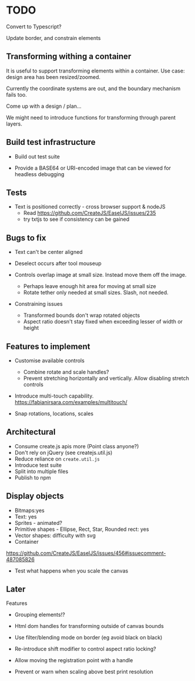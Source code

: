 # TODO

Convert to Typescript?

Update border, and constrain elements

## Transforming withing a container

It is useful to support transforming elements within a container.
Use case: design area has been resized/zoomed.

Currently the coordinate systems are out, and the boundary mechanism fails too.

Come up with a design / plan...

We might need to introduce functions for transforming through parent layers.

## Build test infrastructure

- Build out test suite

- Provide a BASE64 or URI-encoded image that can be viewed for headless debugging

## Tests

- Text is positioned correctly - cross browser support & nodeJS
  - Read https://github.com/CreateJS/EaselJS/issues/235
  - try txtjs to see if consistency can be gained

## Bugs to fix

- Text can't be center aligned
- Deselect occurs after tool mouseup

- Controls overlap image at small size. Instead move them off the image.

  - Perhaps leave enough hit area for moving at small size
  - Rotate tether only needed at small sizes. Slash, not needed.

- Constraining issues
  - Transformed bounds don't wrap rotated objects
  - Aspect ratio doesn't stay fixed when exceeding lesser of width or height

## Features to implement

- Customise available controls

  - Combine rotate and scale handles?
  - Prevent stretching horizontally and vertically. Allow disabling stretch controls

- Introduce multi-touch capability. https://fabianirsara.com/examples/multitouch/
- Snap rotations, locations, scales

## Architectural

- Consume create.js apis more (Point class anyone?)
- Don't rely on jQuery (see createjs.util.js)
- Reduce reliance on `create.util.js`
- Introduce test suite
- Split into multiple files
- Publish to npm

## Display objects

- Bitmaps:yes
- Text: yes
- Sprites - animated?
- Primitive shapes - Ellipse, Rect, Star, Rounded rect: yes
- Vector shapes: difficulty with svg
- Container

https://github.com/CreateJS/EaselJS/issues/456#issuecomment-487085826

- Test what happens when you scale the canvas

## Later

Features

- Grouping elements!?

- Html dom handles for transforming outside of canvas bounds
- Use filter/blending mode on border (eg avoid black on black)
- Re-introduce shift modifier to control aspect ratio locking?
- Allow moving the registration point with a handle

- Prevent or warn when scaling above best print resolution
